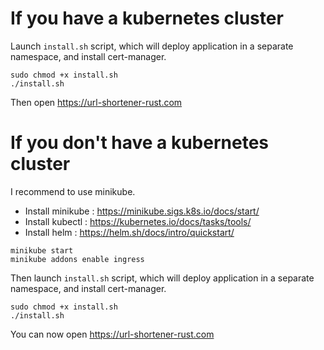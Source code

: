 # If you have a kubernetes cluster

Launch `install.sh` script, which will deploy application in a separate namespace, and install cert-manager.

~~~
sudo chmod +x install.sh
./install.sh
~~~

Then open https://url-shortener-rust.com

# If you don't have a kubernetes cluster

I recommend to use minikube.

- Install minikube : https://minikube.sigs.k8s.io/docs/start/
- Install kubectl : https://kubernetes.io/docs/tasks/tools/
- Install helm : https://helm.sh/docs/intro/quickstart/

~~~
minikube start
minikube addons enable ingress
~~~

Then launch `install.sh` script, which will deploy application in a separate namespace, and install cert-manager.

~~~
sudo chmod +x install.sh
./install.sh
~~~

You can now open https://url-shortener-rust.com